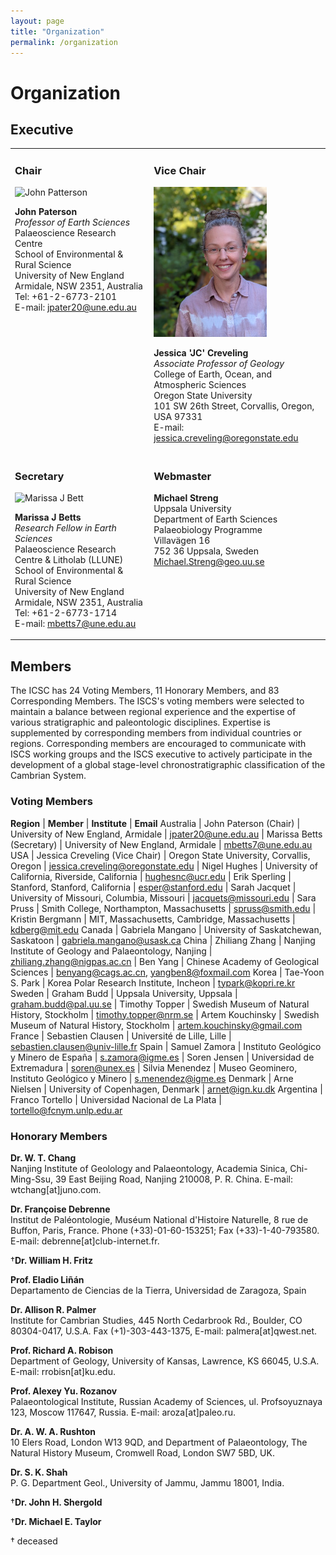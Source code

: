 ```yaml
---
layout: page
title: "Organization"
permalink: /organization
---
```


# Organization

## Executive

<style>
    table.layout td {
        vertical-align: top;
    }
</style>
<table class="layout">
    <tr>
        <td>
            <h3>Chair</h3>
            <img src="images/person-paterson.jpg" alt="John Patterson" />  
            <p>
                <strong>John Paterson</strong><br />
                <em>Professor of Earth Sciences</em><br />
                Palaeoscience Research Centre<br />
                School of Environmental & Rural Science<br />
                University of New England<br />
                Armidale, NSW 2351, Australia<br />
                Tel: +61-2-6773-2101<br />
                E-mail: <a href="jpater20@une.edu.au">jpater20@une.edu.au</a>
            </p>
        </td>
        <td>
            <h3>Vice Chair</h3>
            <img src="images/person-creveling.jpg" alt="Jessica Creveling" />  
            <p>
                <strong>Jessica 'JC' Creveling</strong><br />
                <em>Associate Professor of Geology</em><br />
                College of Earth, Ocean, and Atmospheric Sciences<br />
                Oregon State University<br />
                101 SW 26th Street, Corvallis, Oregon, USA 97331<br />
                E-mail: <a href="jessica.creveling@oregonstate.edu">jessica.creveling@oregonstate.edu</a>
            </p>
        </td>
    </tr>
    <tr>
        <td>
            <h3>Secretary</h3>
            <img src="images/person-betts.jpg" alt="Marissa J Bett" />  
            <p>
                <strong>Marissa J Betts</strong><br />
                <em>Research Fellow in Earth Sciences</em><br />
                Palaeoscience Research Centre & Litholab (LLUNE)<br />
                School of Environmental & Rural Science<br />
                University of New England<br />
                Armidale, NSW 2351, Australia<br />
                Tel: +61-2-6773-1714<br />
                E-mail: <a href="mbetts7@une.edu.au">mbetts7@une.edu.au</a>  
            </p>
        </td>
        <td>
            <p>        
                <h3>Webmaster</h3>
                <strong>Michael Streng</strong><br />
                Uppsala University<br />
                Department of Earth Sciences<br />
                Palaeobiology Programme<br />
                Villavägen 16<br />
                752 36 Uppsala, Sweden<br />
                <a href="Michael.Streng@geo.uu.se">Michael.Streng@geo.uu.se</a>
            </p>
        </td>
    </tr>
</table>


## Members

The ICSC has 24 Voting Members, 11 Honorary Members, and 83 Corresponding Members. The ISCS's voting members were selected to maintain a balance between regional experience and the expertise of various stratigraphic and paleontologic disciplines. Expertise is supplemented by corresponding members from individual countries or regions. Corresponding members are encouraged to communicate with ISCS working groups and the ISCS executive to actively participate in the development of a global stage-level chronostratigraphic classification of the Cambrian System.

### Voting Members

**Region** | **Member** | **Institute** | **Email**
Australia | John Paterson (Chair) | University of New England, Armidale | <jpater20@une.edu.au>
 | Marissa Betts (Secretary) | University of New England, Armidale | <mbetts7@une.edu.au>
USA | Jessica Creveling (Vice Chair) | Oregon State University, Corvallis, Oregon | <jessica.creveling@oregonstate.edu>
 | Nigel Hughes | University of California, Riverside, California | <hughesnc@ucr.edu>
 | Erik Sperling | Stanford, Stanford, California | <esper@stanford.edu>
 | Sarah Jacquet | University of Missouri, Columbia, Missouri | <jacquets@missouri.edu>
 | Sara Pruss | Smith College, Northampton, Massachusetts | <spruss@smith.edu>
 | Kristin Bergmann | MIT, Massachusetts, Cambridge, Massachusetts | <kdberg@mit.edu>
Canada | Gabriela Mangano | University of Saskatchewan, Saskatoon | <gabriela.mangano@usask.ca>
China | Zhiliang Zhang | Nanjing Institute of Geology and Palaeontology, Nanjing | <zhiliang.zhang@nigpas.ac.cn>
 | Ben Yang | Chinese Academy of Geological Sciences | <benyang@cags.ac.cn>, <yangben8@foxmail.com>
Korea | Tae-Yoon S. Park | Korea Polar Research Institute, Incheon | <typark@kopri.re.kr>
Sweden | Graham Budd | Uppsala University, Uppsala | <graham.budd@pal.uu.se>
 | Timothy Topper | Swedish Museum of Natural History, Stockholm | <timothy.topper@nrm.se>
 | Artem Kouchinsky | Swedish Museum of Natural History, Stockholm | <artem.kouchinsky@gmail.com>
France | Sebastien Clausen | Université de Lille, Lille | <sebastien.clausen@univ-lille.fr>
Spain | Samuel Zamora | Instituto Geológico y Minero de España | <s.zamora@igme.es>
 | Soren Jensen | Universidad de Extremadura | <soren@unex.es>
 | Silvia Menendez | Museo Geominero, Instituto Geológico y Minero | <s.menendez@igme.es>
Denmark | Arne Nielsen | University of Copenhagen, Denmark | <arnet@ign.ku.dk>
Argentina | Franco Tortello | Universidad Nacional de La Plata | <tortello@fcnym.unlp.edu.ar>


### Honorary Members
 
**Dr. W. T. Chang**  
Nanjing Institute of Geolology and Palaeontology, Academia Sinica, Chi-Ming-Ssu, 39 East Beijing Road, Nanjing 210008, P. R. China. E-mail: wtchang[at]juno.com.

**Dr. Françoise Debrenne**  
Institut de Paléontologie, Muséum National d'Histoire Naturelle, 8 rue de Buffon, Paris, France. Phone (+33)-01-60-153251; Fax (+33)-1-40-793580. E-mail: debrenne[at]club-internet.fr.

†**Dr. William H. Fritz**  

**Prof. Eladio Liñán**  
Departamento de Ciencias de la Tierra, Universidad de Zaragoza, Spain

**Dr. Allison R. Palmer**  
Institute for Cambrian Studies, 445 North Cedarbrook Rd., Boulder, CO 80304-0417, U.S.A. Fax (+1)-303-443-1375, E-mail: palmera[at]qwest.net.

**Prof. Richard A. Robison**  
Department of Geology, University of Kansas, Lawrence, KS 66045, U.S.A.
E-mail: rrobisn[at]ku.edu.

**Prof. Alexey Yu. Rozanov**  
Palaeontological Institute, Russian Academy of Sciences, ul. Profsoyuznaya 123, Moscow 117647, Russia. E-mail: aroza[at]paleo.ru.

**Dr. A. W. A. Rushton**  
10 Elers Road, London W13 9QD, and Department of Palaeontology, The Natural History Museum, Cromwell Road, London SW7 5BD, UK.

**Dr. S. K. Shah**  
P. G. Department Geol., University of Jammu, Jammu 18001, India.

†**Dr. John H. Shergold**  

†**Dr. Michael E. Taylor**  
 
† deceased
 